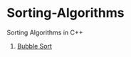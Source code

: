 # Sorting-Algorithms
Sorting Algorithms in C++

1. [Bubble Sort](https://github.com/NataliaN24/Sorting-Algorithms/blob/main/1.BubbleSort.cpp)
